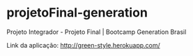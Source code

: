 # projetoFinal-generation
Projeto Integrador - Projeto Final  | Bootcamp Generation Brasil



Link da aplicação:
http://green-style.herokuapp.com/
